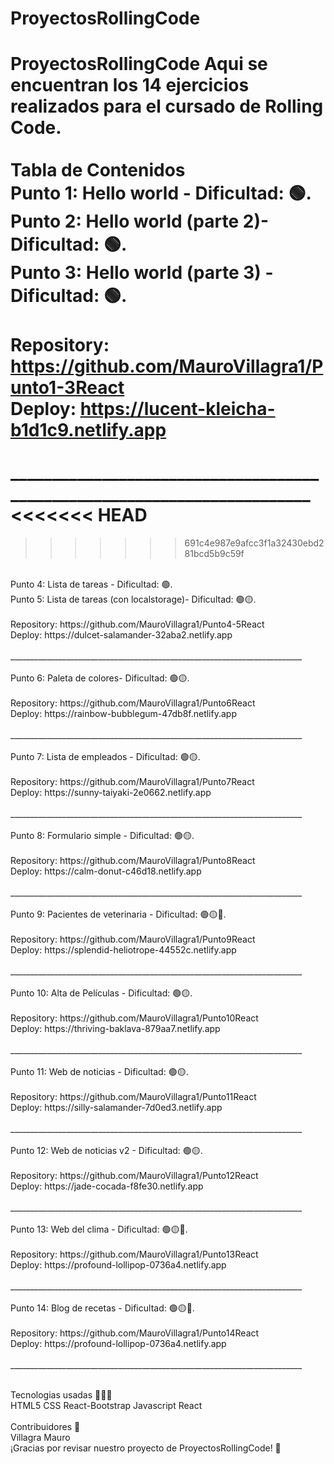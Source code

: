 # ProyectosRollingCode
ProyectosRollingCode Aqui se encuentran los 14 ejercicios realizados para el cursado de Rolling Code.<br>
<br>
Tabla de Contenidos<br>
Punto 1: Hello world - Dificultad:  🟢.<br>
Punto 2: Hello world (parte 2)- Dificultad:  🟢.<br>
Punto 3: Hello world (parte 3) - Dificultad:  🟢.<br>
<br>
Repository: https://github.com/MauroVillagra1/Punto1-3React<br>
Deploy: https://lucent-kleicha-b1d1c9.netlify.app<br>
<br>
_________________________________________________________________________<br>
<<<<<<< HEAD
=======

>>>>>>> 691c4e987e9afcc3f1a32430ebd281bcd5b9c59f
<br>
Punto 4: Lista de tareas - Dificultad:  🟢.<br>
Punto 5: Lista de tareas (con localstorage)- Dificultad:  🟢🟡.<br>
<br>
Repository: https://github.com/MauroVillagra1/Punto4-5React<br>
Deploy: https://dulcet-salamander-32aba2.netlify.app<br>
<br>
_________________________________________________________________________<br>
<br>
Punto 6: Paleta de colores- Dificultad:  🟢🟡.<br>
<br>
Repository: https://github.com/MauroVillagra1/Punto6React<br>
Deploy: https://rainbow-bubblegum-47db8f.netlify.app<br>
<br>
_________________________________________________________________________<br>
<br>
Punto 7: Lista de empleados - Dificultad:  🟢🟡.<br>
<br>
Repository: https://github.com/MauroVillagra1/Punto7React<br>
Deploy: https://sunny-taiyaki-2e0662.netlify.app<br>
<br>
_________________________________________________________________________<br>
<br>
Punto 8: Formulario simple - Dificultad:  🟢🟡.<br>
<br>
Repository: https://github.com/MauroVillagra1/Punto8React<br>
Deploy: https://calm-donut-c46d18.netlify.app<br>
<br>
_________________________________________________________________________<br>
<br>
Punto 9: Pacientes de veterinaria - Dificultad:  🟢🟡🔴.<br>
<br>
Repository: https://github.com/MauroVillagra1/Punto9React<br>
Deploy: https://splendid-heliotrope-44552c.netlify.app<br>
<br>
_________________________________________________________________________<br>
<br>
Punto 10: Alta de Películas - Dificultad:  🟢🟡.<br>
<br>
Repository: https://github.com/MauroVillagra1/Punto10React<br>
Deploy: https://thriving-baklava-879aa7.netlify.app<br>
<br>
_________________________________________________________________________<br>
<br>
Punto 11: Web de noticias - Dificultad:  🟢🟡.<br>
<br>
Repository: https://github.com/MauroVillagra1/Punto11React<br>
Deploy: https://silly-salamander-7d0ed3.netlify.app<br>
<br>
_________________________________________________________________________<br>
<br>
Punto 12: Web de noticias v2 - Dificultad:  🟢🟡.<br>
<br>
Repository: https://github.com/MauroVillagra1/Punto12React<br>
Deploy: https://jade-cocada-f8fe30.netlify.app<br>
<br>
_________________________________________________________________________<br>
<br>
Punto 13: Web del clima - Dificultad:  🟢🟡🔴.<br>
<br>
Repository: https://github.com/MauroVillagra1/Punto13React<br>
Deploy: https://profound-lollipop-0736a4.netlify.app<br>
<br>
_________________________________________________________________________<br>
<br>
Punto 14: Blog de recetas - Dificultad:  🟢🟡🔴.<br>
<br>
Repository: https://github.com/MauroVillagra1/Punto14React<br>
Deploy: https://profound-lollipop-0736a4.netlify.app<br>
<br>
_________________________________________________________________________<br>
<br>

Tecnologias usadas 👩🏻‍💻<br>
HTML5 CSS React-Bootstrap Javascript React<br>
<br>
Contribuidores 👥<br>
Villagra Mauro<br>
¡Gracias por revisar nuestro proyecto de ProyectosRollingCode! 🙌<br>
